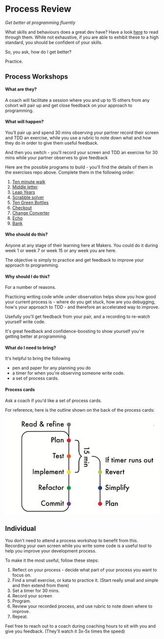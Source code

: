 # Process Review

_Get better at programming fluently_

What skills and behaviours does a great dev have? Have a look [here](./observation_guidance.md) to read through them. While not exhaustive, if you are able to exhibit these to a high standard, you should be confident of your skills.

So, you ask, how do I get better?

Practice.

## Process Workshops

#### What are they?
A coach will facilitate a session where you and up to 15 others from any cohort will pair up and get close feedback on your approach to programming.

#### What will happen?
You’ll pair up and spend 30 mins observing your partner record their screen and TDD an exercise, while you use a rubric to note down what and how they do in order to give them useful feedback.

And then you switch - you’ll record your screen and TDD an exercise for 30 mins while your partner observes to give feedback

Here are the possible programs to build - you'll find the details of them in the exercises repo above. Complete them in the following order:

1. [Ten minute walk](./exercises/10minutes_walk)
1. [Middle letter](./exercises/middle_letter)
1. [Leap Years](./exercises/leap_years)
1. [Scrabble solver](./exercises/scrabble_solver)
1. [Ten Green Bottles](./exercises/ten_green_bottles)
1. [Checkout](./exercises/checkout)
1. [Change Converter](./exercises/change_converter)
1. [Echo](./exercises/echo)
1. [Bank](./exercises/bank)

#### Who should do this?

Anyone at any stage of their learning here at Makers. You could do it during week 1 or week 7 or week 15 or any week you are here.

The objective is simply to practice and get feedback to improve your approach to programming.

#### Why should I do this?
For a number of reasons.

Practicing writing code while under observation helps show you how good your current process is - where do you get stuck, how are you debugging, how's your approach to TDD - and therefore an accelerated way to improve.

Usefully you'll get feedback from your pair, and a recording to re-watch yourself write code.

It's great feedback and confidence-boosting to show yourself you're getting better at programming.

#### What do I need to bring?

It's helpful to bring the following
- pen and paper for any planning you do
- a timer for when you're observing someone write code.
- a set of process cards.

#### Process cards

Ask a coach if you'd like a set of process cards.

For reference, here is the outline shown on the back of the process cards:

![process overview](./process_outline.png)

## Individual

You don't need to attend a process workshop to benefit from this. Recording your own screen while you write some code is a useful tool to help you improve your development process.

To make it the most useful, follow these steps:

1. Reflect on your process - decide what part of your process you want to focus on.
2. Find a small exercise, or kata to practice it. (Start really small and simple and then extend from there)
3. Set a timer for 30 mins.
4. Record your screen
5. Program.
6. Review your recorded process, and use rubric to note down where to improve.
7. Repeat.

Feel free to reach out to a coach during coaching hours to sit with you and give you feedback. (They'll watch it 3x-5x times the speed)

